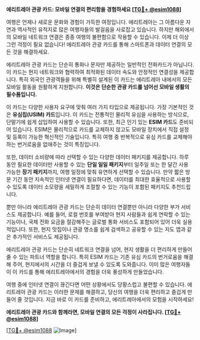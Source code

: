 **에리트레아 관광 카드: 모바일 연결의 편리함을 경험하세요 [[TG💪+ @esim1088](https://t.me/s/esim1088)]**

여행은 언제나 새로운 문화와 경험이 가득한 여정입니다. 에리트레아는 그 아름다운 자연과 역사적인 유적지로 많은 여행자들의 발걸음을 사로잡고 있습니다. 하지만 해외에서의 모바일 네트워크 연결은 종종 여행의 불편함으로 작용할 수 있습니다. 이제 더 이상 그런 걱정이 필요 없습니다! 에리트레아 관광 카드를 통해 스마트폰과 데이터 연결의 모든 것을 해결하세요.

에리트레아 관광 카드는 단순히 통화나 문자만 제공하는 일반적인 전화카드가 아닙니다. 이 카드는 현지 네트워크와 협력하여 최적화된 데이터 속도와 안정적인 연결성을 제공합니다. 특히 외국인 관광객들을 위해 특별히 설계된 이 카드는 에리트레아 내에서의 모든 모바일 활동을 원활하게 지원합니다. **이것은 단순한 관광 카드를 넘어선 모바일 생활의 필수품입니다.**

이 카드는 다양한 사용자 요구에 맞춰 여러 가지 타입으로 제공됩니다. 가장 기본적인 것은 **유심칩(USIM) 카드**입니다. 이 카드는 전통적인 물리적 유심을 사용하는 방식으로, 단말기에 쉽게 삽입하여 사용할 수 있습니다. 또한, 최근 인기 있는 **ESIM 카드**도 준비되어 있습니다. ESIM은 물리적으로 카드를 교체하지 않고도 모바일 장치에서 직접 설정 및 등록이 가능한 혁신적인 기술입니다. 특히 여행 중 반복적으로 유심 카드를 교체해야 하는 번거로움을 없애주는 것이 특징입니다.

또한, 데이터 소비량에 따라 선택할 수 있는 다양한 데이터 패키지를 제공합니다. 하루 동안 필요한 데이터만 사용할 수 있는 **단일 일일 패키지**부터 일주일 또는 한 달간 사용 가능한 **장기 패키지**까지, 여행 일정에 맞춰 유연하게 선택할 수 있습니다. 만약 짧은 방문 기간 동안 지속적인 인터넷 연결이 필요하다면, 데이터를 최대한 효율적으로 사용할 수 있도록 데이터 소모량을 세밀하게 조절할 수 있는 기능이 포함된 패키지도 추천드립니다.

뿐만 아니라 에리트레아 관광 카드는 단순히 데이터 연결뿐만 아니라 다양한 부가 서비스도 제공합니다. 예를 들어, 로컬 번호를 부여받아 현지 사람들과 쉽게 연락할 수 있는 기능이나, 국제 전화 요금을 절감해주는 글로벌 통화 서비스도 포함되어 있어 더욱 실용적입니다. 또한, 현지 맛집이나 관광 명소를 쉽게 검색하고 공유할 수 있는 지도 앱과 같은 추가적인 서비스도 제공됩니다.

에리트레아 관광 카드는 단순히 네트워크 연결을 넘어, 현지 생활을 더 편리하게 만들어 줄 수 있는 파트너 역할을 합니다. 특히 ESIM 카드는 기존 유심 카드의 번거로움을 해결해 주어, 현지에서의 시간을 더 즐겁게 보낼 수 있도록 도와줍니다. 이미 많은 여행자들이 이 카드를 통해 에리트레아에서의 경험을 더욱 풍성하게 만들었습니다.

여행 중에 인터넷 연결이 끊긴다면 어떤 상황에서도 당황스럽고 불편할 수 있습니다. 에리트레아 관광 카드는 이러한 문제를 해결하고, 당신의 여행을 더욱 편리하고 즐겁게 만들어 줄 것입니다. 지금 바로 이 카드를 준비하고, 에리트레아에서의 모험을 시작하세요!

**에리트레아 관광 카드와 함께라면, 모바일 연결의 모든 걱정이 사라집니다. [[TG💪+ @esim1088](https://t.me/s/esim1088)]**

[[TG💪+ @esim1088](https://t.me/s/esim1088) ![Image](https://i.postimg.cc/Y0z9fWf4/image.png)]